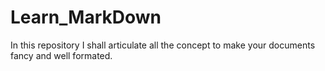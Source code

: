 # Learn_MarkDown
In this repository I shall articulate all the concept to make your documents fancy and well formated.
